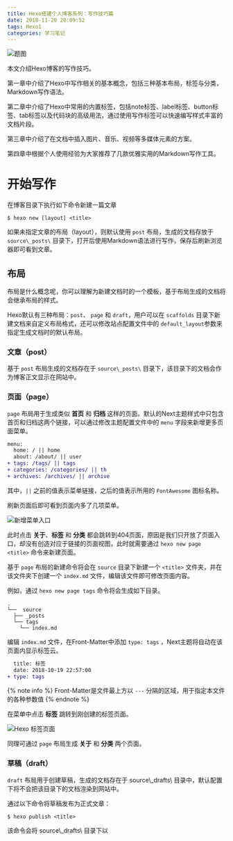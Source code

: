 ```yaml
---
title: Hexo搭建个人博客系列：写作技巧篇
date: 2018-11-20 20:09:52
tags: Hexo1
categories: 学习笔记
---
```


![题图](http://yearito-1256884783.image.myqcloud.com/thumbnails/mist.jpg!thumbnail "Photo by Henri Prestes")

本文介绍Hexo博客的写作技巧。

第一章中介绍了Hexo中写作相关的基本概念，包括三种基本布局，标签与分类，Markdown写作语法。

第二章中介绍了Hexo中常用的内置标签，包括note标签、label标签、button标签、tab标签以及代码块的高级用法，通过使用写作标签可以快速编写样式丰富的文档片段。

第三章中介绍了在文档中插入图片、音乐、视频等多媒体元素的方案。

第四章中根据个人使用经验为大家推荐了几款优雅实用的Markdown写作工具。

<!-- more -->

# 开始写作

在博客目录下执行如下命令新建一篇文章

```
$ hexo new [layout] <title>
```

如果未指定文章的布局（layout），则默认使用 `post` 布局，生成的文档存放于 `source\_posts\` 目录下，打开后使用Markdown语法进行写作，保存后刷新浏览器即可看到文章。

## 布局

布局是什么概念呢，你可以理解为新建文档时的一个模板，基于布局生成的文档将会继承布局的样式。

Hexo默认有三种布局：`post`、 `page` 和 `draft`，用户可以在 `scaffolds` 目录下新建文档来自定义布局格式，还可以修改站点配置文件中的 `default_layout`参数来指定生成文档时的默认布局。

### 文章（post）

基于 `post` 布局生成的文档存在于 `source\_posts\` 目录下，该目录下的文档会作为博客正文显示在网站中。

### 页面（page）

`page` 布局用于生成类似 **首页** 和 **归档** 这样的页面。默认的Next主题样式中只包含首页和归档这两个链接，可以通过修改主题配置文件中的 `menu` 字段来新增更多页面菜单。

``` diff themes\next\_config.yml
menu:
  home: / || home
  about: /about/ || user
+ tags: /tags/ || tags
+ categories: /categories/ || th
+ archives: /archives/ || archive
```

其中，`||` 之前的值表示菜单链接，之后的值表示所用的 `FontAwesome` 图标名称。

刷新页面后即可看到页面内多了几项菜单。

![新增菜单入口](http://yearito-1256884783.image.myqcloud.com/hexo-writing-skills/20181103115805642.png "新增菜单入口")

此时点击 **关于**、**标签** 和 **分类** 都会跳转到404页面，原因是我们只开放了页面入口，却没有创造对应于链接的页面视图，此时就需要通过 `hexo new page <title>` 命令来新建页面。

基于 `page` 布局的新建命令将会在 `source` 目录下新建一个 `<title>` 文件夹，并在该文件夹下创建一个 `index.md` 文件，编辑该文件即可修改页面内容。

例如，通过 `hexo new page tags` 命令将会生成如下目录。

```
.
└──  source             
  ├── _posts          
  └── tags
    └── index.md
```

编辑 `index.md` 文件，在Front-Matter中添加 `type: tags` ，Next主题将自动在该页面内显示标签云。

``` diff source\tags\index.md
  title: 标签
  date: 2018-10-19 22:57:00
+ type: tags
```

{% note info %}
Front-Matter是文件最上方以 `---` 分隔的区域，用于指定本文件的各种参数值
{% endnote %}

在菜单中点击 **标签** 跳转到刚创建的标签页面。

![Hexo 标签页面](http://yearito-1256884783.image.myqcloud.com/hexo-writing-skills/20181104120213426.png "Hexo 标签页面")

同理可通过 `page` 布局生成 **关于** 和 **分类** 两个页面。

### 草稿（draft）

`draft` 布局用于创建草稿，生成的文档存在于 source\\\_drafts\\ 目录中，默认配置下将不会把该目录下的文档渲染到网站中。

通过以下命令将草稿发布为正式文章：

```
$ hexo publish <title>
```

该命令会将 source\\\_drafts\\ 目录下以 <title> 开头的草稿发布到 sources\\\_posts\\ 目录下。另外，`hexo publish *` 会将最新创建的一篇草稿发布为正式文章，并以Front-Matter中的title作为文件名称。

考虑到一些文章可能需要数天才能完成，建议将新建文档时的默认布局设置为 `draft`：

``` diff _config.yml
- default_layout: post
+ default_layout: draft
```

## 标签与分类

我们刚提到了标签，也提到了分类，那么标签和分类是什么，其区别是什么。

标签和分类都是用于对文章进行归档的一种方式，标签是一种列表结构，而分类是一种树结构。我们以人作为例子，从标签的角度考虑，我可以拥有程序员、高颜值、幽默等标签，这些标签之间没有层级关系；从分类的角度考虑，我是亚洲人、中国人、河南人，这些分类之间是有明确的包含关系的。

可以在Front-Matter中添加 `catergories` 和 `tags` 字段为文章添加标签和分类，如我为本文添加了 **Hexo** 和 **Markdown** 两个标签，并将其归类到了 **技术/博客** 类别，对应的Front-Matter结构如下：

```
title: Hexo搭建个人博客系列：写作技巧篇
tags: Hexo Markdown
categories:
- 技术
- 博客
```

## Markdown基本语法

Markdown是一种标记语言，语法简单，易阅读易编写，可以让用户完全脱离鼠标写出样式丰富的文档，广受程序员喜爱，目前许多网站都已经支持通过Markdown语法来写文章或者发表评论。

| 元素     | Markdown语法                              | 效果预览                                               |
| -------- | ----------------------------------------- | ------------------------------------------------------ |
| 标题     | `# 标题1`<br>`## h2`<br>`### h3`          | <div style="font-weight: bold"><div style="font-size: 24px">标题一</div><div style="font-size: 22px">标题二</div><div style="font-size: 20px">标题三</div></div>  |
| 加粗     | `**文字加粗**`                            | **文字加粗**                                           |
| 引用     | `> 引用文字`                              | <blockquote>引用文字</blockquote>                      |
| 有序列表 | `1. 第一项`<br>`2. 第二项`<br>`3. 第三项` | <ol><li>第一项</li><li>第二项</li><li>第三项</li></ol> |
| 无序列表 | `- 第一项`<br>`- 第二项`<br>`- 第三项`    | <ul><li>第一项</li><li>第二项</li><li>第三项</li></ul> |
| 链接     | `[链接](url)`         | [链接](url)                        |
| 图片     | `![图片](image.jpg)`                      |          <i class="fa fa-image"></i>                                             |
| 水平线   | `---`                                     | <hr>                                                   |
| 代码     | <code>\`code\`</code>                     | `code`                                                 |
| 代码块     | <code>\`\`\`code snippet\`\`\`</code>                     |              <figure class="highlight"><table><tbody><tr><td class="code"><pre>code snippet</pre></td></tr></tbody></table></figure>                                   |

{% note info %}
更多语法请参考 [基础语法 | Markdown Guide](https://www.markdownguide.org/basic-syntax) 和 [扩展语法 | Markdown Guide](https://www.markdownguide.org/extended-syntax)
{% endnote %}

# Hexo内置标签

{% note info %}
本章节参考 [Ivan.nginx | Hexo Theme Next主题样式测试](https://almostover.ru/2016-01/hexo-theme-next-test/) 及 [内置标签 - NexT 使用文档](https://theme-next.iissnan.com/tag-plugins.html)
{% endnote %}

## 文本居中标签

居中标签效果如下：

{% centerquote %}我不去想是否能够成功，既然选择了远方，便只顾风雨兼程。{% endcenterquote %}

一般在引用单行文本时使用，如作为文章开篇题词。

可以通过以下几种方式使用该标签：

``` html
<!-- HTML方式: 直接在 Markdown 文件中编写 HTML 来调用 -->
<!-- 其中 class="blockquote-center" 是必须的 -->
<blockquote class="blockquote-center">blah blah blah</blockquote>

<!-- 标签方式 -->
{% centerquote %}blah blah blah{% endcenterquote %}

<!-- 标签别名 -->
{% cq %} blah blah blah {% endcq %}
```

## 代码块进阶用法

可以通过为代码块附加参数的形式为其添加更丰富的信息提示，效果如下：

``` js Hellow World http://yearito.cn 链接地址
console.log("Hello world!");
```

代码块进阶语法规则：

<div style="background-color: #f7f7f7; margin: 20px 0; padding: 10px;border-radius: 5px; font-family: consolas;">
  &#x60;&#x60;&#x60; [language] [title] [url] [link text]<br>
  code snippet <br>
  &#x60;&#x60;&#x60;
</div>

其中，各参数意义如下：

- langugae：语言名称，引导渲染引擎正确解析并高亮显示关键字
- title：代码块标题，将会显示在左上角
- url：链接地址，如果没有指定link text则会在右上角显示link
- link text：链接名称，指定url后有效，将会显示在右上角

url 必须为有效链接地址才会以链接的形式显示在右上角，否则将作为标题显示在左上角。以url为分界，左侧除了第一个单词会被解析为language，其他所有单词都会被解析为title，而右侧的所有单词都会被解析为link text。

如果不想填写title，可以在language和url之间添加至少三个空格。

{% note info %}
代码块支持多种语言高亮预设，详细的语言列表可查看[Ivan.nginx | Hexo代码块中的颜色方案](https://almostover.ru/2016-07/hexo-highlight-code-styles/)。
{% endnote %}

可以在站点配置文件中设置 `highlight.auto_detect: true` 来开启自动语言检测高亮。

``` diff _config.yml
 highlight:
   enable: true
   line_number: false
-  auto_detect: false
+  auto_detect: true
   tab_replace:
```

如果设置语言为diff，可以在代码前添加 `+` 和 `-` 来使用如上所示的高亮增删行提示效果，在展示代码改动痕迹时比较实用。

{% note info %}
更多代码块高亮的个性化设置请参见 [猪猪侠 | Hexo下的语法高亮拓展修改](https://www.ofind.cn/blog/HEXO/HEXO%E4%B8%8B%E7%9A%84%E8%AF%AD%E6%B3%95%E9%AB%98%E4%BA%AE%E6%8B%93%E5%B1%95%E4%BF%AE%E6%94%B9.html#%E8%AE%BE%E7%BD%AE%E4%BB%A3%E7%A0%81%E6%B7%BB%E5%8A%A0%E5%88%A0%E9%99%A4%E6%A0%87%E8%AE%B0)
{% endnote %}

## note标签

通过note标签可以为段落添加背景色，语法如下：

```
{% note [class] %}
文本内容 (支持行内标签)
{% endnote %}
```

支持的class种类包括 `default` `primary` `success` `info` `warning` `danger`，也可以不指定class。

各种class种类的效果如下：

{% note primary %}
**primary** note tag
{% endnote %}

{% note success %}
**success** note tag
{% endnote %}

{% note info %}
**info** note tag
{% endnote %}

{% note warning %}
**warning** note tag
{% endnote %}

{% note danger %}
**danger** note tag
{% endnote %}

{% note %}
undefined class note tag
{% endnote %}

更多配置可在主题配置文件中设置

``` yaml themes\next\_config.yml
note:
  # Note 标签样式预设
  style: modern  # simple | modern | flat | disabled
  icons: false  # 是否显示图标
  border_radius: 3  # 圆角半径
  light_bg_offset: 0  # 默认背景减淡效果，以百分比计算
```

## label标签

通过label标签可以为文字添加背景色，语法如下：

```
{% label [class]@text  %}
```

支持的class种类包括 `default` `primary` `success` `info` `warning` `danger`，默认使用 `default` 作为缺省。

使用示例如下：

``` plain
I heard the echo, {% label default@from the valleys and the heart %}
Open to the lonely soul of {% label info@sickle harvesting %}
Repeat outrightly, but also repeat the well-being of
Eventually {% label warning@swaying in the desert oasis %}
{% label success@I believe %} I am
{% label primary@Born as the bright summer flowers %}
Do not withered undefeated fiery demon rule
Heart rate and breathing to bear {% label danger@the load of the cumbersome %}
Bored
```

{% centerquote %}
I heard the echo, {% label default@from the valleys and the heart %}<br>
Open to the lonely soul of {% label info@sickle harvesting %}<br>
Repeat outrightly, but also repeat the well-being of<br>
Eventually {% label warning@swaying in the desert oasis %}<br>
{% label success@I believe %} I am <br>
{% label primary@Born as the bright summer flowers %}<br>
Do not withered undefeated fiery demon rule<br>
Heart rate and breathing to bear {% label danger@the load of the cumbersome %}<br>
Bored
{% endcenterquote %}

可在主题配置文件中设置 `label: false` 来取消label标签默认CSS样式。

## button按钮

通过button标签可以快速添加带有主题样式的按钮，语法如下：

```
{% button /path/to/url/, text, icon [class], title %}
```

也可简写为：

```
{% btn /path/to/url/, text, icon [class], title %}
```

其中， 图标ID来源于 [FontAwesome](https://fontawesome.com/v4.7.0/icons/) 。

使用示例如下：

```
{% btn #, 文本 %}
{% btn #, 文本 & 标题,, 标题 %}
{% btn #, 文本 & 图标, home %}
{% btn #, 文本 & 大图标 (固定宽度), home fa-fw fa-lg %}
```

<p>{% btn #, 文本 %}</p>
<p>{% btn #, 文本 & 标题,, 标题 %}</p>
<p>{% btn #, 文本 & 图标, home %}</p>
<p>{% btn #, 文本 & 大图标 (固定宽度), home fa-fw fa-lg %}</p>

## tab标签

tab标签用于快速创建tab选项卡，语法如下

``` html
{% tabs [Unique name], [index] %}
  <!-- tab [Tab caption]@[icon] -->
  标签页内容（支持行内标签）
  <!-- endtab -->
{% endtabs %}
```

其中，各参数意义如下：

- Unique name: 全局唯一的Tab名称，将作为各个标签页的id属性前缀
- index: 当前激活的标签页索引，如果未定义则默认选中显示第一个标签页，如果设为-1则默认隐藏所有标签页
- Tab caption: 当前标签页的标题，如果不指定则会以Unique name加上索引作为标题
- icon: 在标签页标题中添加Font awesome图标

使用示例如下：

``` plain
{% tabs Tab标签列表 %}
  <!-- tab 标签页1 -->
    标签页1文本内容
  <!-- endtab -->
  <!-- tab 标签页2 -->
    标签页2文本内容
  <!-- endtab -->
  <!-- tab 标签页3 -->
    标签页3文本内容
  <!-- endtab -->
{% endtabs %}
```

{% tabs Tab标签列表 %}
  <!-- tab 标签页1 -->
    标签页1文本内容
  <!-- endtab -->
  <!-- tab 标签页2 -->
    标签页2文本内容
  <!-- endtab -->
  <!-- tab 标签页3 -->
    标签页3文本内容
  <!-- endtab -->
{% endtabs %}

## 引用站内链接

可以通过如下语法引入站内文章的地址或链接：

```
{% post_path slug %}
{% post_link slug [title] %}
```

其中，`slug` 表示 `_post` 目录下的Markdown文件名。

`post_path` 标签将会渲染为文章的地址，即 `permalink`；而 `post_link` 标签将会渲染为链接，可以通过 `title` 指定链接标题。

如以下标签将会生成 `{% post_path hexo-writing-skills %}`

```
{% post_path hexo-writing-skills %}
```

而以下标签则会生成 {% post_link hexo-writing-skills 链接标题 %}

```
{% post_link hexo-writing-skills 链接标题 %}
```

这种站内引用方式比直接使用url引用的形式更为可靠，因为即使修改了 `permalink` 格式，或者修改了文章的路由地址，只要Markdown文件名没有发生改变，引用链接都不会失效。

## 插入Swig代码

如果需要在页面内插入Swig代码，包括原生HTML代码，JavaScript脚本等，可以通过 raw 标签来禁止Markdown引擎渲染标签内的内容。语法如下：

```
{% raw %}
content
{% endraw %}
```

该标签通常用于在页面内引入三方脚本实现特殊功能，尤其是当该三方脚本尚无相关hexo插件支持的时候，可以通过写原生Web页面的形式引入脚本并编写实现逻辑。

## 插入Gist

如果需要在页面内插入Gist上的代码片段时，可以使用如下标签:

```
{% gist gist_id [filename] %}
```

其中，各参数意义如下：

- gist_id: Gist仓库页面url中最后一段随机字符串
- filename: Gist中的文件名

如果Gist中只有一个文件，可以不用指定filename，也可以通过JavaScript脚本的形式直接引入，如：

``` html
<script src="https://gist.github.com/Coodool/cb4ff46a3523955dd4b918dd775b6774.js"></script>
```

如果Gist中有多个文件，可以在标签内输入filename来指定只引入某个文件，如果没有指定filename，将会引入Gist中的所有文件。另外，引用JavaScript脚本形式无法精确控制只引入某一个文件，将会同时引入Gist中的所有文件。

如果指定了与Gist无法匹配的filename，页面上将不会显示任何标签内容。所以，一般在Gist只有一个文件的情况下无需指定filename。

{% note warning %}
在页面中引入Gist代码段将会同时从github服务器上下载脚本与CSS样式文件，由于国内访问github服务器延迟较高，往往资源文件连接和下载的速度很慢，会阻塞页面的渲染进程导致短时白屏。
{% endnote %}

 

# 写作工具

Hexo写作必备一款好用的Markdown文档编辑器，下面推荐几款我比较喜欢的。

## Sublime Text 3

![Sublime Text 3 用户界面](http://yearito-1256884783.image.myqcloud.com/hexo-writing-skills/20181106041459974.png "Sublime Text 3 用户界面")

Sublime Text 3 是一款轻量级的文档编辑器，响应速度极快，社区活跃，主题插件也很丰富，在Windows下可以取代记事本成为默认的文档编辑器，也可以通过集成不同的编程依赖包成为功能强大的IDE，还可以搭配上Markdown插件成为网络作家的写作工具。

推荐两个比较实用的Markdown写作插件：Markdown Editing和OmniMarkupPreviewer。

### [Markdown Editing](https://github.com/SublimeText-Markdown/MarkdownEditing)

支持Markdown语法高亮，提供Markdown编辑的快捷键，提供多种主题样式。

| 快捷键                               | 说明                                                               |
| ------------------------------------ | ------------------------------------------------------------------ |
| Ctrl + Alt + V                       | 在选中文本上创建行内链接或将剪贴板内容粘贴为所选文本的行内链接     |
| Ctrl + Alt + R                       | 在选中文本上创建参考式链接或将剪贴板内容粘贴为所选文本的参考式链接 |
| Shift + Win + K                      | 在选中文本上创建行内图片或将剪贴板内容粘贴为所选文本的行内图片     |
| Alt + B                              | 加粗强调，当未选中文本时默认加粗光标所在单词，再次按键取消加粗     |
| Alt + I                              | 斜体强调，当未选中文本时默认倾斜光标所在单词，再次按键取消斜体     |
| Ctrl + 1~6                           | 在空行上添加对应数字级别的标题，选中已有标题时按键可修改标题级别   |
| Alt + Shift + 6                      | 添加脚注                                                           |
| Shift + Tab                          | 折叠/展开当前章节                                                  |
| Ctrl + Shift + Tab                   | 折叠指定级别下的所有章节                                           |
| Ctrl + Alt + Shift + PageUp/PageDown | 跳转到上/下一个同级或更高级的其他标题                              |
| Ctrl + Shift + PageUp/PageDown       | 跳转到上/下一个标题                                                |
| Ctrl + Shift + R                     | 显示Markdown文件标题                                               |

### [OmniMarkupPreviewer](https://github.com/timonwong/OmniMarkupPreviewer)

用于在浏览器中实时预览Markdown文档，用户可以边在Sublime中写作边在浏览器中查看文档的实时变化，而不需要手动刷新浏览器。

| 快捷键         | 说明                   |
| -------------- | ---------------------- |
| Ctrl + Alt + O | 在浏览器中预览         |
| Ctrl + Alt + X | 导出为HMTL             |
| Ctrl + Alt + C | 以HTML格式拷贝到剪贴板 |

{% note warning %}
PlainTasks插件（一款Todo List工具）会与OmniMarkupPreviewer产生冲突，导致OmniMarkupPreviewer功能异常，如编辑后无法实时预览，[资源样式加载错误](https://github.com/timonwong/OmniMarkupPreviewer/issues/111) 等。如果不想卸载PlainTasks，可以在使用OmniMarkupPreviewer时暂时禁用PlainTasks，具体做法为在Sublime Text的User Settings中添加如下代码：
{% endnote %}

``` json
"ignored_packages":[
  "PlainTasks"
],
```

## [Hexo Editor](https://github.com/zhuzhuyule/HexoEditor)

Hexo Editor是专为Hexo博客写作打造的文件编辑器，界面极简美观，支持实时预览，支持图片上传。

![Hexo Editor 用户界面](https://raw.githubusercontent.com/zhuzhuyule/HexoEditor/master/screenshots/main.png "Hexo Editor 用户界面")

{% note warning %}
本人在实际使用过程中发现该软件功能不太稳定，插入图片有时候会卡顿，甚至出现程序崩溃的现象。
{% endnote %}

### 编辑快捷键

| 快捷键           | 说明                     |
| ---------------- | ------------------------ |
| Tab              | 增加缩进                 |
| Shift + Tab      | 减少缩进                 |
| Ctrl + B         | 加粗                     |
| Ctrl + I         | 斜体                     |
| Ctrl + D         | 删除当前行               |
| Ctrl + \`        | 将当前单词标记为代码     |
| Ctrl + L         | 插入无序列表             |
| Ctrl + Alt + L   | 插入有序列表             |
| Ctrl + ]         | 降低标题级别             |
| Ctrl + \[        | 提升标题级别             |
| Ctrl + =         | 插入引用                 |
| Ctrl + U         | 插入链接                 |
| Ctrl + Alt + U   | 插入图片                 |
| Ctrl + T         | 插入表格                 |
| Ctrl + V         | 粘贴为纯文本（去除格式） |
| Shift + Ctrl + V | 粘贴（保留源格式）       |
| Alt + F          | 格式化表格               |

### 操作快捷键

| 快捷键           | 说明                |
| ---------------- | ------------------- |
| Ctrl + N         | 新建Hexo文档        |
| Ctrl + H         | new hexo document   |
| Ctrl + O         | open md document    |
| Ctrl + S         | save md document    |
| Shift + Ctrl + S | save as             |
| Alt + Ctrl + S   | open settings       |
| Ctrl + W         | toggle write mode   |
| Ctrl + P         | toggle preview mode |
| Ctrl + R         | toggle read mode    |

## MWeb

![Mweb 用户界面](http://yearito-1256884783.image.myqcloud.com/hexo-writing-skills/20181023095629471.png "Mweb 用户界面")

MWeb是Mac平台上一款专业的Markdown写作、记笔记、静态博客生成软件，支持图片上传。他的与众不同在于，除了具备一般Markdown编辑器所具有的一切基本功能之外，还支持以下特性：

- 支持LaTeX公式、TOC
- 支持丰富的画图库，如mermaid、Graphviz、echarts、plantuml、流程图、时序图等
- 支持插入图片后自动上传到图床
- 拥有及其强大的发布功能，支持一键发布到各大博客平台和笔记软件中

尽管拥有如此丰富的特性，但界面仍保持清爽简洁，开发者说到：

> 原则上，首先是追求界面简洁和高性能，然后才是强大易用，功能全面。

目前由oulvhai一人独自开发维护。

## [Dillinger](https://dillinger.io/)

一款优雅的在线Markdown编辑器，界面美观简洁。

![Dillinger 用户界面](http://yearito-1256884783.image.myqcloud.com/hexo-writing-skills/20181020114433264.png "Dillinger 用户界面")

# 结束语

本文介绍了Hexo博客的几项关键写作技巧，包括Markdown的基本语法，Hexo主题的内置标签等，本文还介绍了如何在文章中利用图床外链插入图片，如何利用Aplayer / Dplayer等音视频播放器插件在页面内插入多媒体元素等，并列举了几款写作工具以供选择，希望你能从中找到用起来最顺手的一款。如果你有更高级的个性化需求，你可以关注本系列的后续几篇文章：

- 想要进一步美化主题，添加动效以及交互，请参考本系列中的 {% post_link hexo-theme-beautify %}。
- 想要深度定制个性化站点，请参考本系列中的 {% post_link hexo-advanced-settings %}。
- 想要了解如何将站点部署到公网，请参考本系列中的 {% post_link hexo-deploy-to-VPS %}

<div class="reference-linking">参考链接</div>

- [Markdown指南](https://www.markdownguide.org/)
- [NexT使用文档 | 内置标签](https://theme-next.iissnan.com/tag-plugins.html)
- [Ivan.Nginx | Hexo Theme Next主题样式测试](https://almostover.ru/2016-01/hexo-theme-next-test/)
- [Ivan.Nginx | Hexo代码块中的颜色方案](https://almostover.ru/2016-07/hexo-highlight-code-styles/)
- [猪猪侠 | Hexo下的语法高亮拓展修改](https://www.ofind.cn/blog/HEXO/HEXO下的语法高亮拓展修改.html)
- [hexo-tag-aplayer | 中文文档](https://github.com/MoePlayer/hexo-tag-aplayer/blob/master/docs/README-zh_cn.md)
- [hexo-tag-dplayer | README](https://github.com/MoePlayer/hexo-tag-dplayer)
- [Dplayer 官方中文文档](http://dplayer.js.org/#/zh-Hans/)
